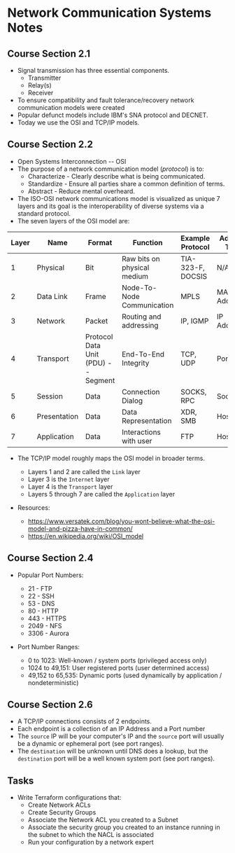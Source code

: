# Network Communication Systems Notes

## Course Section 2.1
- Signal transmission has three essential components.
	- Transmitter
	- Relay(s)
	- Receiver
- To ensure compatibility and fault tolerance/recovery network communication models were created
- Popular defunct models include IBM's SNA protocol and DECNET.
- Today we use the OSI and TCP/IP models.

## Course Section 2.2
- Open Systems Interconnection -- OSI
- The purpose of a network communication model (*protocol*) is to:
	- Characterize - Clearly describe what is being communicated.
	- Standardize - Ensure all parties share a common definition of terms.
	- Abstract - Reduce mental overheard.
- The ISO-OSI network communications model is visualized as unique 7 layers and its goal is the interoperability of diverse systems via a standard protocol.
- The seven layers of the OSI model are:

| Layer | Name | Format | Function | Example Protocol | Address Type |
|-------|--------------|--------------------------------------|-----------------------------|-------------------|--------------|
| 1 | Physical | Bit | Raw bits on physical medium | TIA-323-F, DOCSIS | N/A |
| 2 | Data Link | Frame | Node-To-Node Communication | MPLS | MAC Address |
| 3 | Network | Packet | Routing and addressing | IP, IGMP | IP Address |
| 4 | Transport | Protocol Data Unit  (PDU) -- Segment | End-To-End Integrity | TCP, UDP | Port |
| 5 | Session | Data | Connection Dialog | SOCKS, RPC | Socket |
| 6 | Presentation | Data | Data Representation | XDR, SMB | Hostname |
| 7 | Application | Data | Interactions with user | FTP | Hostname |

- The TCP/IP model roughly maps the OSI model in broader terms.
	- Layers 1 and 2 are called the `Link` layer
	- Layer 3 is the `Internet` layer
	- Layer 4 is the `Transport` layer 
	- Layers 5 through 7 are called the `Application` layer

- Resources:
	- https://www.versatek.com/blog/you-wont-believe-what-the-osi-model-and-pizza-have-in-common/
	- https://en.wikipedia.org/wiki/OSI_model

## Course Section 2.4

- Popular Port Numbers:
	- 21 - FTP
	- 22 - SSH
	- 53 - DNS
	- 80 - HTTP
	- 443 - HTTPS
	- 2049 - NFS
	- 3306 - Aurora

- Port Number Ranges:
	- 0 to 1023: Well-known / system ports (privileged access only)
	- 1024 to 49,151: User registered ports (user determined access)
	- 49,152 to 65,535: Dynamic ports (used dynamically by application / nondeterministic)

## Course Section 2.6 

- A TCP/IP connections consists of 2 endpoints. 
- Each endpoint is a collection of an IP Address and a Port number
- The `source` IP will be your computer's IP and the `source` port will usually be a dynamic or ephemeral port (see port ranges).
- The `destination` will be unknown until DNS does a lookup, but the `destination` port will be a well known system port (see port ranges). 

## Tasks

- Write Terraform configurations that:
	- Create Network ACLs
	- Create Security Groups
	- Associate the Network ACL you created to a Subnet
	- Associate the security group you created to an instance running in the subnet to which the NACL is associated
	- Run your configuration by a network expert
